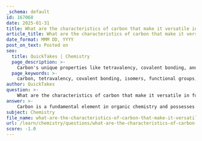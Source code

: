 ```yaml
---
_schema: default
id: 167068
date: 2025-01-31
title: What are the characteristics of carbon that make it versatile in forming organic molecules?
article_title: What are the characteristics of carbon that make it versatile in forming organic molecules?
date_format: MMM DD, YYYY
post_on_text: Posted on
seo:
  title: QuickTakes | Chemistry
  page_description: >-
    Carbon's unique properties like tetravalency, covalent bonding, and isomerism make it versatile in forming diverse organic molecules essential for life.
  page_keywords: >-
    carbon, tetravalency, covalent bonding, isomers, functional groups, stability, reactivity, hybridization, biological macromolecules, organic chemistry
author: QuickTakes
question: >-
    What are the characteristics of carbon that make it versatile in forming organic molecules?
answer: >-
    Carbon is a fundamental element in organic chemistry and possesses several unique characteristics that contribute to its versatility in forming organic molecules. Here are the key characteristics of carbon that make it essential for the creation of diverse organic compounds:\n\n1. **Tetravalency**: Carbon has four valence electrons, allowing it to form four covalent bonds with other atoms. This tetravalency enables carbon to create a wide variety of complex structures, including chains, branches, and rings. For example, in hydrocarbons, carbon can bond with other carbon atoms to form long chains or cyclic structures.\n\n2. **Covalent Bonding**: Carbon primarily forms covalent bonds, where it shares electrons with other atoms. This type of bonding is strong and stable, allowing for the formation of diverse and complex organic molecules. Carbon can form single, double, or even triple bonds with other carbon atoms or different elements, further increasing the complexity of organic compounds.\n\n3. **Ability to Form Isomers**: Carbon's ability to bond in multiple ways leads to the formation of isomers—molecules with the same molecular formula but different structural arrangements. This property contributes to the vast diversity of organic compounds, as different isomers can have significantly different chemical and physical properties.\n\n4. **Formation of Functional Groups**: Carbon can bond with various functional groups (e.g., hydroxyl, carboxyl, amino, phosphate) that impart specific chemical properties to organic molecules. These functional groups are crucial in determining the reactivity and behavior of organic compounds, making carbon a versatile building block in biological systems.\n\n5. **Stability and Reactivity**: Carbon compounds can be stable under a wide range of conditions, yet they can also participate in various chemical reactions. This balance of stability and reactivity is essential for the dynamic processes of life, such as metabolism and cellular signaling.\n\n6. **Hybridization**: Carbon can undergo hybridization, allowing it to form different types of bonds (sp, sp², sp³) depending on the molecular geometry required. This ability to hybridize contributes to the diversity of molecular shapes and structures in organic chemistry.\n\n7. **Presence in Biological Molecules**: Carbon is a key component of all major biological macromolecules, including carbohydrates, proteins, lipids, and nucleic acids. Its ability to form stable bonds with other elements (like hydrogen, oxygen, and nitrogen) is fundamental to the structure and function of these molecules.\n\nIn summary, the unique properties of carbon—such as its tetravalency, ability to form covalent bonds, capacity for isomerism, and formation of functional groups—make it an incredibly versatile element in the formation of organic molecules, which are essential for life.
subject: Chemistry
file_name: what-are-the-characteristics-of-carbon-that-make-it-versatile-in-forming-organic-molecules.md
url: /learn/chemistry/questions/what-are-the-characteristics-of-carbon-that-make-it-versatile-in-forming-organic-molecules
score: -1.0
---
```


&nbsp;